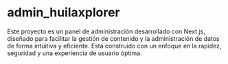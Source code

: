 # admin_huilaxplorer
Este proyecto es un panel de administración desarrollado con Next.js, diseñado para facilitar la gestión de contenido y la administración de datos de forma intuitiva y eficiente. Está construido con un enfoque en la rapidez, seguridad y una experiencia de usuario óptima.
